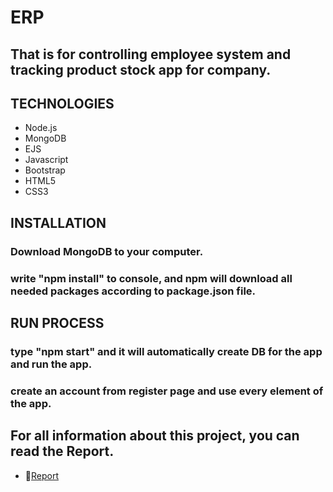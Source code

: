 
# ERP
## That is for controlling employee system and tracking product stock app for company.
## TECHNOLOGIES
- Node.js
- MongoDB
- EJS
- Javascript
- Bootstrap
- HTML5
- CSS3
## INSTALLATION
### Download MongoDB to your computer.
### write "npm install" to console, and npm will download all needed packages according to package.json file.
## RUN PROCESS
### type "npm start" and it will automatically create DB for the app and run the app.
### create an account from register page and use every element of the app.

## For all information about this project, you can read the Report.
-  📝[Report](https://docdro.id/9LyKI61)
